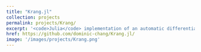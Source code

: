 ```yaml
---
title: "Krang.jl"
collection: projects
permalink: projects/Krang/
excerpt: '<code>Julia</code> implementation of an automatic differentiable raytracer in the Kerr spacetime'
href: https://github.com/dominic-chang/Krang.jl/
image: '/images/projects/Krang.png'
---
```

